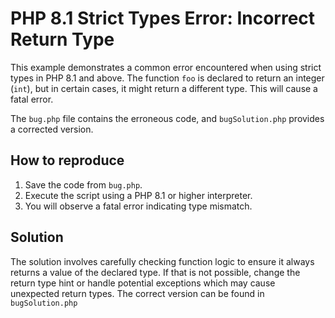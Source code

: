 # PHP 8.1 Strict Types Error: Incorrect Return Type

This example demonstrates a common error encountered when using strict types in PHP 8.1 and above.  The function `foo` is declared to return an integer (`int`), but in certain cases, it might return a different type. This will cause a fatal error.

The `bug.php` file contains the erroneous code, and `bugSolution.php` provides a corrected version.

## How to reproduce

1. Save the code from `bug.php`.
2. Execute the script using a PHP 8.1 or higher interpreter.  
3. You will observe a fatal error indicating type mismatch.

## Solution

The solution involves carefully checking function logic to ensure it always returns a value of the declared type.  If that is not possible, change the return type hint or handle potential exceptions which may cause unexpected return types.  The correct version can be found in `bugSolution.php`